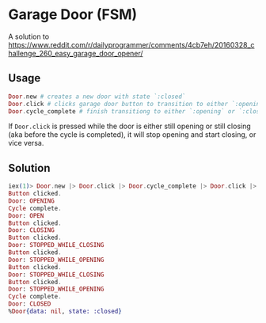 # Garage Door (FSM)

A solution to https://www.reddit.com/r/dailyprogrammer/comments/4cb7eh/20160328_challenge_260_easy_garage_door_opener/

## Usage

```elixir
Door.new # creates a new door with state `:closed`
Door.click # clicks garage door button to transition to either `:opening` or `:closed`
Door.cycle_complete # finish transitiong to either `:opening` or `:closed`
```

If `Door.click` is pressed while the door is either still opening or still closing (aka before the cycle is completed), it will stop opening and start closing, or vice versa. 

## Solution
```elixir
iex(1)> Door.new |> Door.click |> Door.cycle_complete |> Door.click |> Door.click |> Door.click |> Door.click |> Door.click |> Door.cycle_complete
Button clicked.
Door: OPENING
Cycle complete.
Door: OPEN
Button clicked.
Door: CLOSING
Button clicked.
Door: STOPPED_WHILE_CLOSING
Button clicked.
Door: STOPPED_WHILE_OPENING
Button clicked.
Door: STOPPED_WHILE_CLOSING
Button clicked.
Door: STOPPED_WHILE_OPENING
Cycle complete.
Door: CLOSED
%Door{data: nil, state: :closed}
```